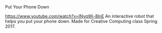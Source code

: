 Put Your Phone Down

https://www.youtube.com/watch?v=INyqWj-8lnE
An interactive robot that helps you put your phone down. Made for Creative Computing class Spring 2017.
